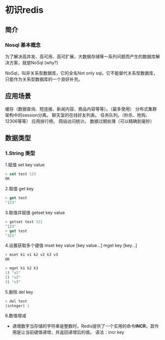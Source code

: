 # 初识redis

## 简介

### Nosql 基本概念

为了解决高并发、高可用、高可扩展，大数据存储等一系列问题而产生的数据库解决方案，就是NoSql (why?)

NoSql，叫非关系型数据库，它的全名Not only sql。它不能替代关系型数据库，只能作为关系型数据库的一个良好补充。

## 应用场景

缓存（数据查询、短连接、新闻内容、商品内容等等）。（最多使用） 分布式集群架构中的session分离。 聊天室的在线好友列表。 任务队列。（秒杀、抢购、12306等等） 应用排行榜。 网站访问统计。 数据过期处理（可以精确到毫秒）

## 数据类型

### 1.String 类型

1.赋值 set key value

```js
> set test 123
OK
```

2.取值 get key

```js
> get test
"123"
```

3.取值并赋值 getset key value

```js
> getset test 321
"123"
> get test
"321"
```

4.设置获取多个键值 mset key value [key value...] mget key [key...]

```js
> mset k1 v1 k2 v2 k3 v3
OK
```

```js
> mget k1 k2 k3
1) "v1"
2) "v2"
3) "v3"
```

5.删除 del key

```js
> del test
(integer) 1
```

6.数值增减

- 递增数字当存储的字符串是整数时，Redis提供了一个实用的命令**INCR**，其作用是让当前键值递增，并返回递增后的值。 语法：incr key







